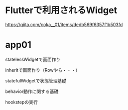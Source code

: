 # Flutterで利用されるWidget

https://qiita.com/coka__01/items/dedb569f6357f1b503fd


# app01

statelessWidgetで画面作り

inheritで画面作り（Rowやら・・・）

statefulWidgetで状態管理基礎

behavior動作に関する基礎

hookstepの実行